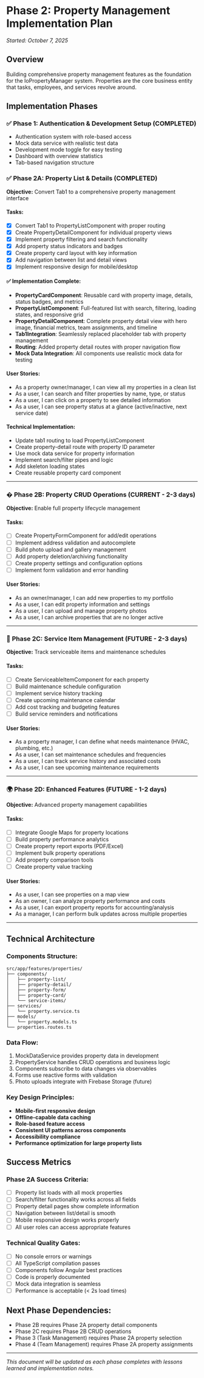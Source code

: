 # Phase 2: Property Management Implementation Plan
*Started: October 7, 2025*

## Overview
Building comprehensive property management features as the foundation for the IoPropertyManager system. Properties are the core business entity that tasks, employees, and services revolve around.

## Implementation Phases

### ✅ **Phase 1: Authentication & Development Setup** (COMPLETED)
- Authentication system with role-based access
- Mock data service with realistic test data
- Development mode toggle for easy testing
- Dashboard with overview statistics
- Tab-based navigation structure

### ✅ **Phase 2A: Property List & Details** (COMPLETED)
**Objective:** Convert Tab1 to a comprehensive property management interface

#### Tasks:
- [x] Convert Tab1 to PropertyListComponent with proper routing
- [x] Create PropertyDetailComponent for individual property views
- [x] Implement property filtering and search functionality
- [x] Add property status indicators and badges
- [x] Create property card layout with key information
- [x] Add navigation between list and detail views
- [x] Implement responsive design for mobile/desktop

#### ✅ **Implementation Complete:**
- **PropertyCardComponent**: Reusable card with property image, details, status badges, and metrics
- **PropertyListComponent**: Full-featured list with search, filtering, loading states, and responsive grid
- **PropertyDetailComponent**: Complete property detail view with hero image, financial metrics, team assignments, and timeline
- **Tab1Integration**: Seamlessly replaced placeholder tab with property management
- **Routing**: Added property detail routes with proper navigation flow
- **Mock Data Integration**: All components use realistic mock data for testing

#### User Stories:
- As a property owner/manager, I can view all my properties in a clean list
- As a user, I can search and filter properties by name, type, or status
- As a user, I can click on a property to see detailed information
- As a user, I can see property status at a glance (active/inactive, next service date)

#### Technical Implementation:
- Update tab1 routing to load PropertyListComponent
- Create property-detail route with property ID parameter
- Use mock data service for property information
- Implement search/filter pipes and logic
- Add skeleton loading states
- Create reusable property card component

---

### � **Phase 2B: Property CRUD Operations** (CURRENT - 2-3 days)
**Objective:** Enable full property lifecycle management

#### Tasks:
- [ ] Create PropertyFormComponent for add/edit operations
- [ ] Implement address validation and autocomplete
- [ ] Build photo upload and gallery management
- [ ] Add property deletion/archiving functionality
- [ ] Create property settings and configuration options
- [ ] Implement form validation and error handling

#### User Stories:
- As an owner/manager, I can add new properties to my portfolio
- As a user, I can edit property information and settings
- As a user, I can upload and manage property photos
- As a user, I can archive properties that are no longer active

---

### 🔧 **Phase 2C: Service Item Management** (FUTURE - 2-3 days)
**Objective:** Track serviceable items and maintenance schedules

#### Tasks:
- [ ] Create ServiceableItemComponent for each property
- [ ] Build maintenance schedule configuration
- [ ] Implement service history tracking
- [ ] Create upcoming maintenance calendar
- [ ] Add cost tracking and budgeting features
- [ ] Build service reminders and notifications

#### User Stories:
- As a property manager, I can define what needs maintenance (HVAC, plumbing, etc.)
- As a user, I can set maintenance schedules and frequencies
- As a user, I can track service history and associated costs
- As a user, I can see upcoming maintenance requirements

---

### 🌍 **Phase 2D: Enhanced Features** (FUTURE - 1-2 days)
**Objective:** Advanced property management capabilities

#### Tasks:
- [ ] Integrate Google Maps for property locations
- [ ] Build property performance analytics
- [ ] Create property report exports (PDF/Excel)
- [ ] Implement bulk property operations
- [ ] Add property comparison tools
- [ ] Create property value tracking

#### User Stories:
- As a user, I can see properties on a map view
- As an owner, I can analyze property performance and costs
- As a user, I can export property reports for accounting/analysis
- As a manager, I can perform bulk updates across multiple properties

---

## Technical Architecture

### Components Structure:
```
src/app/features/properties/
├── components/
│   ├── property-list/
│   ├── property-detail/
│   ├── property-form/
│   ├── property-card/
│   └── service-items/
├── services/
│   └── property.service.ts
├── models/
│   └── property.models.ts
└── properties.routes.ts
```

### Data Flow:
1. MockDataService provides property data in development
2. PropertyService handles CRUD operations and business logic
3. Components subscribe to data changes via observables
4. Forms use reactive forms with validation
5. Photo uploads integrate with Firebase Storage (future)

### Key Design Principles:
- **Mobile-first responsive design**
- **Offline-capable data caching**
- **Role-based feature access**
- **Consistent UI patterns across components**
- **Accessibility compliance**
- **Performance optimization for large property lists**

## Success Metrics

### Phase 2A Success Criteria:
- [ ] Property list loads with all mock properties
- [ ] Search/filter functionality works across all fields
- [ ] Property detail pages show complete information
- [ ] Navigation between list/detail is smooth
- [ ] Mobile responsive design works properly
- [ ] All user roles can access appropriate features

### Technical Quality Gates:
- [ ] No console errors or warnings
- [ ] All TypeScript compilation passes
- [ ] Components follow Angular best practices
- [ ] Code is properly documented
- [ ] Mock data integration is seamless
- [ ] Performance is acceptable (< 2s load times)

## Next Phase Dependencies:
- Phase 2B requires Phase 2A property detail components
- Phase 2C requires Phase 2B CRUD operations
- Phase 3 (Task Management) requires Phase 2A property selection
- Phase 4 (Team Management) requires Phase 2A property assignments

---

*This document will be updated as each phase completes with lessons learned and implementation notes.*